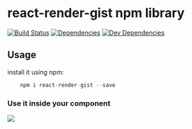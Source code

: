 # react-render-gist npm library

[![Build Status](https://travis-ci.org/UdiliaInc/create-react-library.svg?branch=master)](https://travis-ci.org/UdiliaInc/create-react-library)
[![Dependencies](https://img.shields.io/david/udiliaInc/create-react-library.svg)]()
[![Dev Dependencies](https://img.shields.io/david/dev/udiliaInc/create-react-library.svg)]()

## Usage

install it using npm:

```javascript
    npm i react-render-gist --save
```

### Use it inside your component
![](https://image.ibb.co/mdOrg7/bugfit_inside.png)
